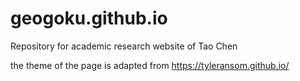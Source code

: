# geogoku.github.io
Repository for academic research website of Tao Chen

the theme of the page is adapted from https://tyleransom.github.io/
